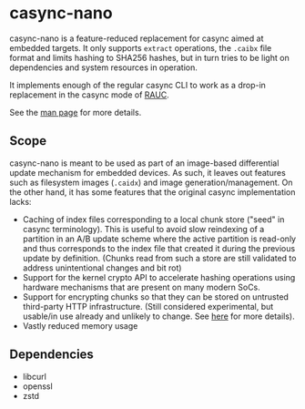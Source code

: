 # casync-nano

casync-nano is a feature-reduced replacement for casync aimed at
embedded targets. It only supports `extract` operations, the `.caibx`
file format and limits hashing to SHA256 hashes, but in turn tries to be
light on dependencies and system resources in operation.

It implements enough of the regular casync CLI to work as a drop-in
replacement in the casync mode of [RAUC](https://rauc.io/).

See the [man page](doc/csn.1.scd) for more details.

## Scope

casync-nano is meant to be used as part of an image-based differential
update mechanism for embedded devices. As such, it leaves out features
such as filesystem images (`.caidx`) and image generation/management. On
the other hand, it has some features that the original casync
implementation lacks:

  * Caching of index files corresponding to a local chunk store ("seed"
    in casync terminology). This is useful to avoid slow reindexing of
    a partition in an A/B update scheme where the active partition is
    read-only and thus corresponds to the index file that created it
    during the previous update by definition. (Chunks read from such a
    store are still validated to address unintentional changes and
    bit rot)
  * Support for the kernel crypto API to accelerate hashing operations
    using hardware mechanisms that are present on many modern SoCs.
  * Support for encrypting chunks so that they can be stored on untrusted
    third-party HTTP infrastructure. (Still considered experimental, but
    usable/in use already and unlikely to change. See
    [here](doc/chunk-encryption.md) for more details).
  * Vastly reduced memory usage

## Dependencies
  * libcurl
  * openssl
  * zstd
